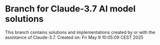 # Branch for Claude-3.7 AI model solutions
This branch contains solutions and implementations created by or with the assistance of Claude-3.7.
Created on: Fri May  9 10:05:09 CEST 2025
